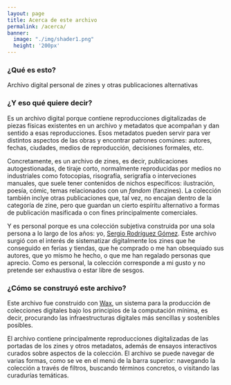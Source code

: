 ```yaml
---
layout: page
title: Acerca de este archivo
permalink: /acerca/
banner:
  image: "./img/shader1.png"
  height: '200px'
---
```


### ¿Qué es esto?

Archivo digital personal de zines y otras publicaciones alternativas

### ¿Y eso qué quiere decir?

Es un archivo digital porque contiene reproducciones digitalizadas de piezas físicas existentes en un archivo y metadatos que acompañan y dan sentido a esas reproducciones. Esos metadatos pueden servir para ver distintos aspectos de las obras y encontrar patrones comúnes: autores, fechas, ciudades, medios de reproducción, decisiones formales, etc.

Concretamente, es un archivo de zines, es decir, publicaciones autogestionadas, de tiraje corto, normalmente reproducidas por medios no industriales como fotocopias, risografía, serigrafía o interveciones manuales, que suele tener contenidos de nichos específicos: ilustración, poesía, cómic, temas relacionados con un *fandom* (fanzines). La colección también inclye otras publicaciones que, tal vez, no encajan dentro de la categoría de zine, pero que guardan un cierto espíritu alternativo a formas de publicación masificada o con fines principalmente comerciales.

Y es personal porque es una colección subjetiva construida por una sola persona a lo largo de los años: yo, <a href="https://srsergiorodriguez.github.io/" target="_blank">Sergio Rodríguez Gómez</a>. Este archivo surgió con el interés de sistematizar digitalmente los zines que he conseguido en ferias y tiendas, que he comprado o me han obsequiado sus autores, que yo mismo he hecho, o que me han regalado personas que aprecio. Como es personal, la colección corresponde a mi gusto y no pretende ser exhaustiva o estar libre de sesgos.

### ¿Cómo se construyó este archivo?

Este archivo fue construido con <a href="https://minicomp.github.io/wiki/wax/" target="_blank">Wax</a>, un sistema para la producción de colecciones digitales bajo los principios de la computación mínima, es decir, procurando las infraestructuras digitales más sencillas y sostenibles posibles.

El archivo contiene principalmente reproducciones digitalizadas de las portadas de los zines y otros metadatos, además de ensayos interactivos curados sobre aspectos de la colección. El archivo se puede navegar de varias formas, como se ve en el menú de la barra superior: navegando la colección a través de filtros, buscando términos concretos, o visitando las curadurías temáticas.